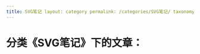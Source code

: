 ```yaml
---
title: SVG笔记 layout: category permalink: /categories/SVG笔记/ taxonomy: SVG笔记
---
```

# 分类《SVG笔记》下的文章：
